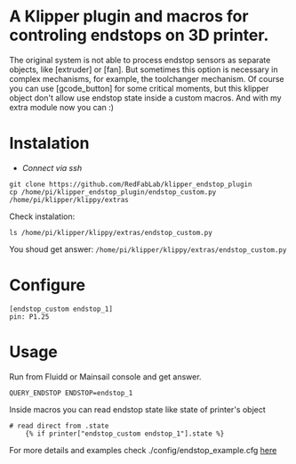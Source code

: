# A Klipper plugin and macros for controling endstops on 3D printer.
The original system is not able to process endstop sensors as separate objects, like [extruder] or [fan]. But sometimes this option is necessary in complex mechanisms, for example, the toolchanger mechanism. Of course you can use [gcode_button] for some critical moments, but this klipper object don't allow use endstop state inside а custom macros. And with my extra module now you can :)


# Instalation
- *Connect via ssh*
```
git clone https://github.com/RedFabLab/klipper_endstop_plugin
cp /home/pi/klipper_endstop_plugin/endstop_custom.py /home/pi/klipper/klippy/extras
```
Check instalation:
```
ls /home/pi/klipper/klippy/extras/endstop_custom.py
```
You shoud get answer: ```/home/pi/klipper/klippy/extras/endstop_custom.py```

# Configure
```
[endstop_custom endstop_1]
pin: P1.25
```

# Usage
Run from Fluidd or Mainsail console and get answer.
```
QUERY_ENDSTOP ENDSTOP=endstop_1
```

Inside macros you can read endstop state like state of printer's object
```
# read direct from .state
    {% if printer["endstop_custom endstop_1"].state %}
```

For more details and examples check ./config/endstop_example.cfg
[here](https://github.com/RedFabLab/klipper_endstop_plugin/blob/6ce40fd9e7ad932d8cf3e6bfb37e3c95fd099d01/config/endstop_example.cfg)